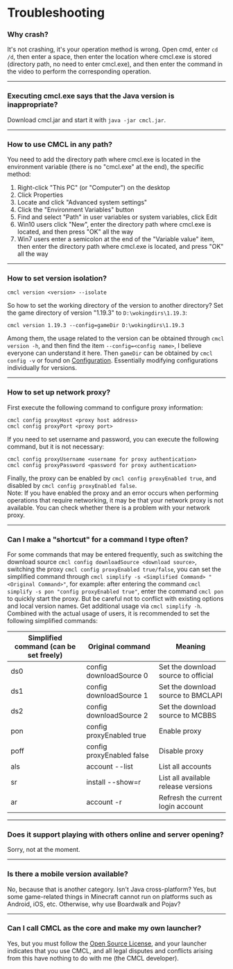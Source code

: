 # Troubleshooting
### Why crash?
It's not crashing, it's your operation method is wrong. Open cmd, enter `cd /d`, then enter a space, then enter the location where cmcl.exe is stored (directory path, no need to enter cmcl.exe), and then enter the command in the video to perform the corresponding operation.

---

### Executing cmcl.exe says that the Java version is inappropriate?
Download cmcl.jar and start it with `java -jar cmcl.jar`.

---

### How to use CMCL in any path?
You need to add the directory path where cmcl.exe is located in the environment variable (there is no "cmcl.exe" at the end), the specific method:
1. Right-click "This PC" (or "Computer") on the desktop
2. Click Properties
3. Locate and click "Advanced system settings"
4. Click the "Environment Variables" button
5. Find and select "Path" in user variables or system variables, click Edit
6. Win10 users click "New", enter the directory path where cmcl.exe is located, and then press "OK" all the way
7. Win7 users enter a semicolon at the end of the "Variable value" item, then enter the directory path where cmcl.exe is located, and press "OK" all the way

---

### How to set version isolation?
```
cmcl version <version> --isolate
```
So how to set the working directory of the version to another directory?
Set the game directory of version "1.19.3" to `D:\wokingdirs\1.19.3`:
```
cmcl version 1.19.3 --config=gameDir D:\wokingdirs\1.19.3
```
Among them, the usage related to the version can be obtained through `cmcl version -h`, and then find the item `--config=<config name>`, I believe everyone can understand it here. Then `gameDir` can be obtained by `cmcl config -v` or found on [Configuration](README-en.md#-configurations). Essentially modifying configurations individually for versions.

---

### How to set up network proxy?
First execute the following command to configure proxy information:
```
cmcl config proxyHost <proxy host address>
cmcl config proxyPort <proxy port>
```
If you need to set username and password, you can execute the following command, but it is not necessary:
```
cmcl config proxyUsername <username for proxy authentication>
cmcl config proxyPassword <password for proxy authentication>
```
Finally, the proxy can be enabled by `cmcl config proxyEnabled true`, and disabled by `cmcl config proxyEnabled false`. </br>
Note: If you have enabled the proxy and an error occurs when performing operations that require networking, it may be that your network proxy is not available. You can check whether there is a problem with your network proxy.

---

### Can I make a "shortcut" for a command I type often?
For some commands that may be entered frequently, such as switching the download source `cmcl config downloadSource <download source>`, 
switching the proxy `cmcl config proxyEnabled true/false`, you can set the simplified command through 
`cmcl simplify -s <Simplified Command> "<Original Command>"`, for example: after entering the command 
`cmcl simplify -s pon "config proxyEnabled true"`, enter the command `cmcl pon` to quickly start the proxy. 
But be careful not to conflict with existing options and local version names. Get additional usage via `cmcl simplify -h`. 
Combined with the actual usage of users, it is recommended to set the following simplified commands:

| Simplified command (can be set freely) | Original command          | Meaning                             |
|----------------------------------------|---------------------------|-------------------------------------|
| ds0                                    | config downloadSource 0   | Set the download source to official |
| ds1                                    | config downloadSource 1   | Set the download source to BMCLAPI  |
| ds2                                    | config downloadSource 2   | Set the download source to MCBBS    |
| pon                                    | config proxyEnabled true  | Enable proxy                        |
| poff                                   | config proxyEnabled false | Disable proxy                       |
| als                                    | account --list            | List all accounts                   |
| sr                                     | install --show=r          | List all available release versions |
| ar                                     | account -r                | Refresh the current login account   |

---

### Does it support playing with others online and server opening?
Sorry, not at the moment.

---

### Is there a mobile version available?
No, because that is another category. Isn't Java cross-platform? Yes, but some game-related things in Minecraft cannot run on platforms such as Android, iOS, etc. Otherwise, why use Boardwalk and Pojav?

---

### Can I call CMCL as the core and make my own launcher?
Yes, but you must follow the [Open Source License](LICENSE), and your launcher indicates that you use CMCL, and all legal disputes and conflicts arising from this have nothing to do with me (the CMCL developer).